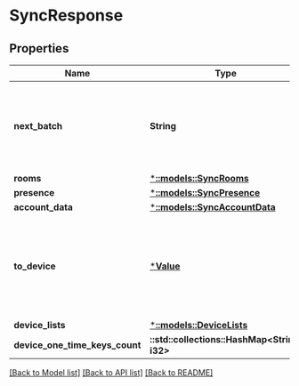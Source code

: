 # SyncResponse

## Properties

Name | Type | Description | Notes
------------ | ------------- | ------------- | -------------
**next_batch** | **String** | The batch token to supply in the ``since`` param of the next `/sync` request. | [optional] 
**rooms** | [***::models::SyncRooms**](sync_rooms.md) |  | [optional] 
**presence** | [***::models::SyncPresence**](sync_presence.md) |  | [optional] 
**account_data** | [***::models::SyncAccountData**](sync_account_data.md) |  | [optional] 
**to_device** | [***Value**](.md) | Information on the send-to-device messages for the client device, as defined in |send_to_device_sync|. | [optional] 
**device_lists** | [***::models::DeviceLists**](DeviceLists.md) |  | [optional] 
**device_one_time_keys_count** | **::std::collections::HashMap<String, i32>** |  | [optional] 

[[Back to Model list]](../README.md#documentation-for-models) [[Back to API list]](../README.md#documentation-for-api-endpoints) [[Back to README]](../README.md)



